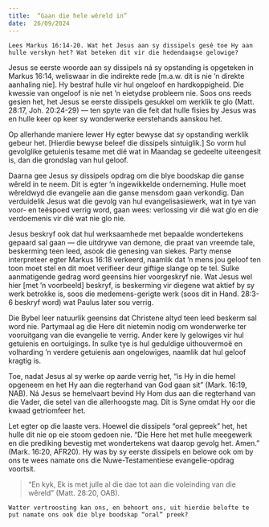 ```yaml
---
title:  “Gaan die hele wêreld in”
date:  26/09/2024
---
```


`Lees Markus 16:14-20. Wat het Jesus aan sy dissipels gesê toe Hy aan hulle verskyn het? Wat beteken dit vir die hedendaagse gelowige?`

Jesus se eerste woorde aan sy dissipels ná sy opstanding is opgeteken in Markus 16:14, weliswaar in die indirekte rede [m.a.w. dit is nie ’n direkte aanhaling nie]. Hy bestraf hulle vir hul ongeloof en hardkoppigheid. Die kwessie van ongeloof is nie net ’n eietydse probleem nie. Soos ons reeds gesien het, het Jesus se eerste dissipels gesukkel om werklik te glo (Matt. 28:17, Joh. 20:24-29) — ten spyte van die feit dat hulle fisies by Jesus was en hulle keer op keer sy wonderwerke eerstehands aanskou het.

Op allerhande maniere lewer Hy egter bewyse dat sy opstanding werklik gebeur het. [Hierdie bewyse beleef die dissipels sintuiglik.] So vorm hul gevolglike getuienis tesame met dié wat in Maandag se gedeelte uiteengesit is, dan die grondslag van hul geloof.

Daarna gee Jesus sy dissipels opdrag om die blye boodskap die ganse wêreld in te neem. Dit is egter ’n ingewikkelde onderneming. Hulle moet wêreldwyd die evangelie aan die ganse mensdom gaan verkondig. Dan verduidelik Jesus wat die gevolg van hul evangelisasiewerk, wat in tye van voor- en teëspoed verrig word, gaan wees: verlossing vir dié wat glo en die verdoemenis vir dié wat nie glo nie.

Jesus beskryf ook dat hul werksaamhede met bepaalde wondertekens gepaard sal gaan — die uitdrywe van demone, die praat van vreemde tale, beskerming teen leed, asook die genesing van siekes. Party mense interpreteer egter Markus 16:18 verkeerd, naamlik dat ’n mens jou geloof ten toon moet stel en dit moet verifieer deur giftige slange op te tel. Sulke aanmatigende gedrag word geensins hier voorgeskryf nie. Wat Jesus wel hier [met ’n voorbeeld] beskryf, is beskerming vir diegene wat aktief by sy werk betrokke is, soos die medemens-gerigte werk (soos dit in Hand. 28:3-6 beskryf word) wat Paulus later sou verrig.

Die Bybel leer natuurlik geensins dat Christene altyd teen leed beskerm sal word nie. Partymaal ag die Here dit nietemin nodig om wonderwerke ter vooruitgang van die evangelie te verrig. Ander kere ly gelowiges vir hul getuienis en oortuigings. In sulke tye is hul geduldige uithouvermoë en volharding ’n verdere getuienis aan ongelowiges, naamlik dat hul geloof kragtig is.

Toe, nadat Jesus al sy werke op aarde verrig het, “is Hy in die hemel opgeneem en het Hy aan die regterhand van God gaan sit” (Mark. 16:19, NAB). Ná Jesus se hemelvaart bevind Hy Hom dus aan die regterhand van die Vader, die setel van die allerhoogste mag. Dit is Syne omdat Hy oor die kwaad getriomfeer het.

Let egter op die laaste vers. Hoewel die dissipels “oral gepreek” het, het hulle dit nie op eie stoom gedoen nie. “Die Here het met hulle meegewerk en die prediking bevestig met wondertekens wat daarop gevolg het. Amen.” (Mark. 16:20, AFR20). Hy was by sy eerste dissipels en belowe ook om by ons te wees namate ons die Nuwe-Testamentiese evangelie-opdrag voortsit.

> <p></p>
> “En kyk, Ek is met julle al die dae tot aan die voleinding van die wêreld” (Matt. 28:20, OAB).

`Watter vertroosting kan ons, en behoort ons, uit hierdie belofte te put namate ons ook die blye boodskap “oral” preek?`